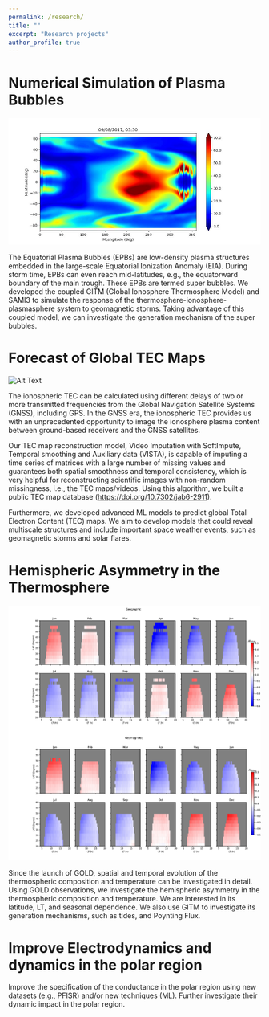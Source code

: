```yaml
---
permalink: /research/
title: ""
excerpt: "Research projects"
author_profile: true
---
```


Numerical Simulation of Plasma Bubbles
======
![Alt Text](../images/epb.jpg)

The Equatorial Plasma Bubbles (EPBs) are low-density plasma structures embedded in the large-scale Equatorial Ionization Anomaly (EIA). During storm time, EPBs can even reach mid-latitudes, e.g., the equatorward boundary of the main trough. These EPBs are termed super bubbles. We developed the coupled GITM (Global Ionosphere Thermosphere Model) and SAMI3 to simulate the response of the thermosphere-ionosphere-plasmasphere system to geomagnetic storms. Taking advantage of this coupled model, we can investigate the generation mechanism of the super bubbles.

Forecast of Global TEC Maps
======
![Alt Text](../images/forecast.png)

The ionospheric TEC can be calculated using different delays of two or more transmitted frequencies from the Global Navigation Satellite Systems (GNSS), including GPS. In the GNSS era, the ionospheric TEC provides us with an unprecedented opportunity to image the ionosphere plasma content between ground-based receivers and the GNSS satellites.

Our TEC map reconstruction model, Video Imputation with SoftImpute, Temporal smoothing and Auxiliary data (VISTA), is capable of imputing a time series of matrices with a large number of missing values and guarantees both spatial smoothness and temporal consistency, which is very helpful for reconstructing scientific images with non-random missingness, i.e., the TEC maps/videos. Using this algorithm, we built a public TEC map database (https://doi.org/10.7302/jab6-2911). 

Furthermore, we developed advanced ML models to predict global Total Electron Content (TEC) maps. We aim to develop models that could reveal multiscale structures and include important space weather events, such as geomagnetic storms and solar flares.


Hemispheric Asymmetry in the Thermosphere
======
![Alt Text](../images/on2.png)

Since the launch of GOLD, spatial and temporal evolution of the thermospheric composition and temperature can be investigated in detail. Using GOLD observations, we investigate the hemispheric asymmetry in the thermospheric composition and temperature. We are interested in its latitude, LT, and seasonal dependence. We also use GITM to investigate its generation mechanisms, such as tides, and Poynting Flux. 

Improve Electrodynamics and dynamics in the polar region
======

Improve the specification of the conductance in the polar region using new datasets (e.g., PFISR) and/or new techniques (ML). Further investigate their dynamic impact in the polar region. 
